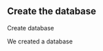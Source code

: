 ## Create the database


<!DOCTYPE html>
<html>
<body>
  
<p>Create database </p>
 
We created a database
